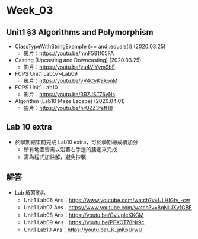 # Week_03

## Unit1 §3 Algorithms and Polymorphism
   * ClassTypeWithStringExample (== and .equals()) (2020.03.25) 
      * 影片：https://youtu.be/mnF591f05FA
   * Casting (Upcasting and Downcasting) (2020.03.25)    
      * 影片：https://youtu.be/yu4ViYym9bE
   * FCPS Unit1 Lab07~Lab09
      * 影片：https://youtu.be/vV4CyK9XonM
   * FCPS Unit1 Lab10
      * 影片：https://youtu.be/3RZJST76yNs
   * Algorithm (Lab10 Maze Escape) (2020.04.01)
      * 影片：https://youtu.be/hrQZZ3fefH8

## Lab 10 extra
   * 於學期結束前完成 Lab10 extra，可於學期總成績加分
      * 所有地圖皆需以沿著右手邊的牆走來完成
      * 需為程式加註解，避免抄襲

## 解答
  * Lab 解答影片
      * Unit1 Lab06 Ans：https://www.youtube.com/watch?v=ULHIGtv_-cw
      * Unit1 Lab07 Ans：https://www.youtube.com/watch?v=8qNiUXy1GBE
      * Unit1 Lab08 Ans：https://youtu.be/GviJpIeKKGM
      * Unit1 Lab09 Ans：https://youtu.be/PFXOT78Nr9c
      * Unit1 Lab10 Ans：https://youtu.be/_K_jnKpUrwU


